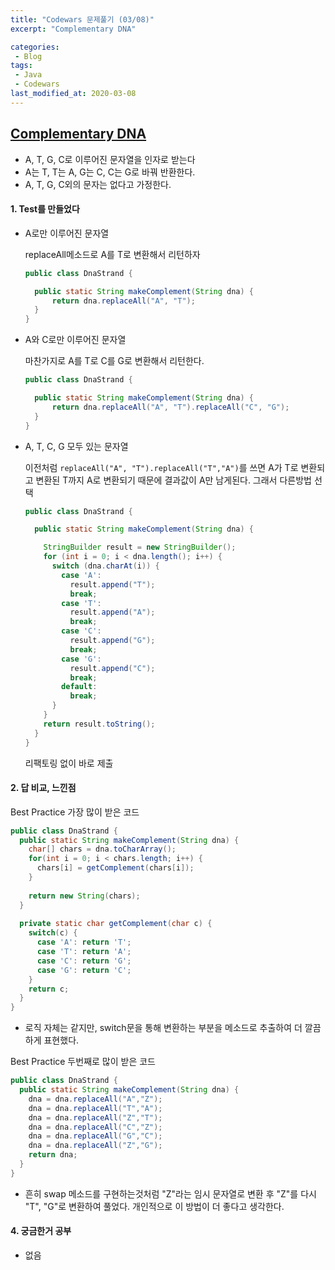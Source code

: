 ```yaml
---
title: "Codewars 문제풀기 (03/08)"
excerpt: "Complementary DNA"

categories:
 - Blog
tags:
 - Java
 - Codewars
last_modified_at: 2020-03-08
---
```




## [Complementary DNA](https://www.codewars.com/kata/554e4a2f232cdd87d9000038)

* A, T, G, C로 이루어진 문자열을 인자로 받는다
* A는 T, T는 A, G는 C, C는 G로 바꿔 반환한다.
* A, T, G, C외의 문자는 없다고 가정한다.


#### 1. Test를 만들었다

* A로만 이루어진 문자열

  replaceAll메소드로 A를 T로 변환해서 리턴하자

  ```java
  public class DnaStrand {
  
    public static String makeComplement(String dna) {
        return dna.replaceAll("A", "T");
    }
  }
  ```

* A와 C로만 이루어진 문자열

  마찬가지로 A를 T로 C를 G로 변환해서 리턴한다.

  ```java
  public class DnaStrand {
  
    public static String makeComplement(String dna) {
        return dna.replaceAll("A", "T").replaceAll("C", "G");
    }
  }
  ```
  
* A, T, C, G 모두 있는 문자열

  이전처럼 `replaceAll("A", "T").replaceAll("T","A")`를 쓰면 A가 T로 변환되고 변환된 T까지 A로 변환되기 때문에 결과값이 A만 남게된다. 그래서 다른방법 선택

  ```java
  public class DnaStrand {
  
    public static String makeComplement(String dna) {
  
      StringBuilder result = new StringBuilder();
      for (int i = 0; i < dna.length(); i++) {
        switch (dna.charAt(i)) {
          case 'A':
            result.append("T");
            break;
          case 'T':
            result.append("A");
            break;
          case 'C':
            result.append("G");
            break;
          case 'G':
            result.append("C");
            break;
          default:
            break;
        }
      }
      return result.toString();
    }
  }
  
  ```

  리팩토링 없이 바로 제출

#### 2. 답 비교, 느낀점

Best Practice 가장 많이 받은 코드

```java
public class DnaStrand {
  public static String makeComplement(String dna) {
    char[] chars = dna.toCharArray();
    for(int i = 0; i < chars.length; i++) {
      chars[i] = getComplement(chars[i]);
    }
    
    return new String(chars);
  }
  
  private static char getComplement(char c) {
    switch(c) {
      case 'A': return 'T';
      case 'T': return 'A';
      case 'C': return 'G';
      case 'G': return 'C';
    }
    return c;
  }
}
```

* 로직 자체는 같지만, switch문을 통해 변환하는 부분을 메소드로 추출하여 더 깔끔하게 표현했다.

Best Practice 두번째로 많이 받은 코드

```java
public class DnaStrand {
  public static String makeComplement(String dna) {
    dna = dna.replaceAll("A","Z");
    dna = dna.replaceAll("T","A");
    dna = dna.replaceAll("Z","T");
    dna = dna.replaceAll("C","Z");
    dna = dna.replaceAll("G","C");
    dna = dna.replaceAll("Z","G");
    return dna;
  }
}
```

* 흔히 swap 메소드를 구현하는것처럼 "Z"라는 임시 문자열로 변환 후 "Z"를 다시 "T", "G"로 변환하여 풀었다. 개인적으로 이 방법이 더 좋다고 생각한다.


#### 4. 궁금한거 공부

* 없음
